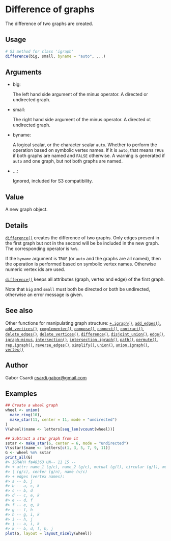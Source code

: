 # Difference of graphs

The difference of two graphs are created.

## Usage

``` r
# S3 method for class 'igraph'
difference(big, small, byname = "auto", ...)
```

## Arguments

- big:

  The left hand side argument of the minus operator. A directed or
  undirected graph.

- small:

  The right hand side argument of the minus operator. A directed ot
  undirected graph.

- byname:

  A logical scalar, or the character scalar `auto`. Whether to perform
  the operation based on symbolic vertex names. If it is `auto`, that
  means `TRUE` if both graphs are named and `FALSE` otherwise. A warning
  is generated if `auto` and one graph, but not both graphs are named.

- ...:

  Ignored, included for S3 compatibility.

## Value

A new graph object.

## Details

[`difference()`](https://r.igraph.org/reference/difference.md) creates
the difference of two graphs. Only edges present in the first graph but
not in the second will be be included in the new graph. The
corresponding operator is `%m%`.

If the `byname` argument is `TRUE` (or `auto` and the graphs are all
named), then the operation is performed based on symbolic vertex names.
Otherwise numeric vertex ids are used.

[`difference()`](https://r.igraph.org/reference/difference.md) keeps all
attributes (graph, vertex and edge) of the first graph.

Note that `big` and `small` must both be directed or both be undirected,
otherwise an error message is given.

## See also

Other functions for manipulating graph structure:
[`+.igraph()`](https://r.igraph.org/reference/plus-.igraph.md),
[`add_edges()`](https://r.igraph.org/reference/add_edges.md),
[`add_vertices()`](https://r.igraph.org/reference/add_vertices.md),
[`complementer()`](https://r.igraph.org/reference/complementer.md),
[`compose()`](https://r.igraph.org/reference/compose.md),
[`connect()`](https://r.igraph.org/reference/ego.md),
[`contract()`](https://r.igraph.org/reference/contract.md),
[`delete_edges()`](https://r.igraph.org/reference/delete_edges.md),
[`delete_vertices()`](https://r.igraph.org/reference/delete_vertices.md),
[`difference()`](https://r.igraph.org/reference/difference.md),
[`disjoint_union()`](https://r.igraph.org/reference/disjoint_union.md),
[`edge()`](https://r.igraph.org/reference/edge.md),
[`igraph-minus`](https://r.igraph.org/reference/igraph-minus.md),
[`intersection()`](https://r.igraph.org/reference/intersection.md),
[`intersection.igraph()`](https://r.igraph.org/reference/intersection.igraph.md),
[`path()`](https://r.igraph.org/reference/path.md),
[`permute()`](https://r.igraph.org/reference/permute.md),
[`rep.igraph()`](https://r.igraph.org/reference/rep.igraph.md),
[`reverse_edges()`](https://r.igraph.org/reference/reverse_edges.md),
[`simplify()`](https://r.igraph.org/reference/simplify.md),
[`union()`](https://r.igraph.org/reference/union.md),
[`union.igraph()`](https://r.igraph.org/reference/union.igraph.md),
[`vertex()`](https://r.igraph.org/reference/vertex.md)

## Author

Gabor Csardi <csardi.gabor@gmail.com>

## Examples

``` r
## Create a wheel graph
wheel <- union(
  make_ring(10),
  make_star(11, center = 11, mode = "undirected")
)
V(wheel)$name <- letters[seq_len(vcount(wheel))]

## Subtract a star graph from it
sstar <- make_star(6, center = 6, mode = "undirected")
V(sstar)$name <- letters[c(1, 3, 5, 7, 9, 11)]
G <- wheel %m% sstar
print_all(G)
#> IGRAPH fa48363 UN-- 11 15 -- 
#> + attr: name_1 (g/c), name_2 (g/c), mutual (g/l), circular (g/l), mode
#> | (g/c), center (g/n), name (v/c)
#> + edges (vertex names):
#> a -- b, j
#> b -- a, c, k
#> c -- b, d
#> d -- c, e, k
#> e -- d, f
#> f -- e, g, k
#> g -- f, h
#> h -- g, i, k
#> i -- h, j
#> j -- a, i, k
#> k -- b, d, f, h, j
plot(G, layout = layout_nicely(wheel))
```
